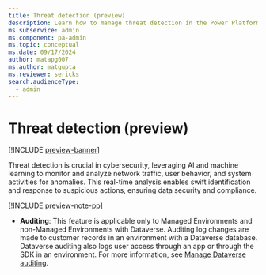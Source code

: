 ```yaml
---
title: Threat detection (preview)
description: Learn how to manage threat detection in the Power Platform admin center.
ms.subservice: admin
ms.component: pa-admin
ms.topic: conceptual
ms.date: 09/17/2024
author: matapg007
ms.author: matgupta
ms.reviewer: sericks
search.audienceType: 
  - admin
---
```


# Threat detection (preview)
[!INCLUDE [preview-banner](~/../shared-content/shared/preview-includes/preview-banner.md)]
                                                  
Threat detection is crucial in cybersecurity, leveraging AI and machine learning to monitor and analyze network traffic, user behavior, and system activities for anomalies. This real-time analysis enables swift identification and response to suspicious actions, ensuring data security and compliance.

[!INCLUDE [preview-note-pp](~/../shared-content/shared/preview-includes/preview-note-pp.md)]

- **Auditing**: This feature is applicable only to Managed Environments and non-Managed Environments with Dataverse. Auditing log changes are made to customer records in an environment with a Dataverse database. Dataverse auditing also logs user access through an app or through the SDK in an environment. For more information, see [Manage Dataverse auditing](../manage-dataverse-auditing.md).

